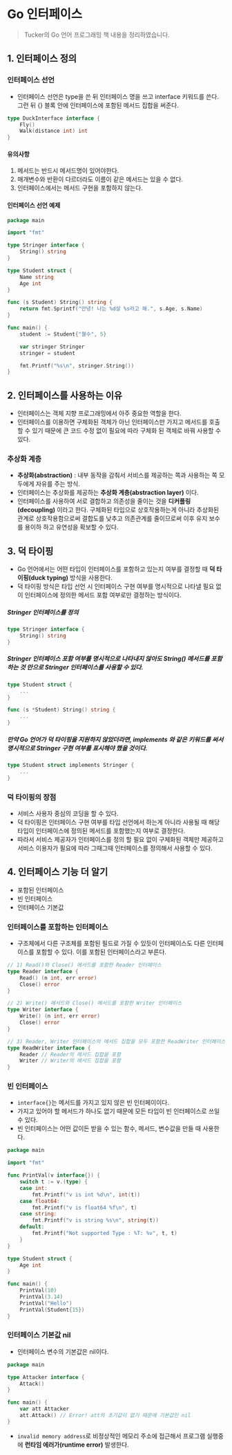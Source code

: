 # Go 인터페이스


> Tucker의 Go 언어 프로그래밍 책 내용을 정리하였습니다.

## 1. 인터페이스 정의
### 인터페이스 선언
- 인터페이스 선언은 type을 쓴 뒤 인터페이스 명을 쓰고 interface 키워드를 쓴다. 그런 뒤 {} 블록 안에 인터페이스에 포함된 메서드 집합을 써준다.
```go
type DuckInterface interface {
	Fly()
	Walk(distance int) int
}
```
#### 유의사항
1. 메서드는 반드시 메서드명이 있어야한다.
2. 매개변수와 반환이 다르더라도 이름이 같은 메서드는 있을 수 없다.
3. 인터페이스에서는 메서드 구현을 포함하지 않는다.
#### 인터페이스 선언 예제
```go
package main

import "fmt"

type Stringer interface {
	String() string
}

type Student struct {
	Name string
	Age int
}

func (s Student) String() string {
	return fmt.Sprintf("안녕! 나는 %d살 %s라고 해.", s.Age, s.Name)
}

func main() {
	student := Student{"쳘수", 5}

	var stringer Stringer
	stringer = student

	fmt.Printf("%s\n", stringer.String())
}
```

## 2. 인터페이스를 사용하는 이유
- 인터페이스는 객체 지향 프로그래밍에서 아주 중요한 역할을 한다.
- 인터페이스를 이용하면 구체화된 객체가 아닌 인터페이스만 가지고 메서드를 호출할 수 있기 때문에 큰 코드 수정 없이 필요에 따라 구체화 된 객체로 바꿔 사용할 수 있다.

### 추상화 계층
- **추상화(abstraction)** : 내부 동작을 감춰서 서비스를 제공하는 쪽과 사용하는 쪽 모두에게 자유를 주는 방식. 
- 인터페이스는 추상화를 제공하는 **추상화 계층(abstraction layer)** 이다.
- 인터페이스를 사용하여 서로 결합하고 의존성을 줄이는 것을 **디커플링(decoupling)** 이라고 한다. 구체화된 타입으로 상호작용하는게 아니라 추상화된 관계로 상호작용함으로써 결합도를 낮추고 의존관계를 줄이므로써 이후 유지 보수를 용이하 하고 유연성을 확보할 수 있다.

## 3. 덕 타이핑
- Go 언어에서는 어떤 타입이 인터페이스를 포함하고 있는지 여부를 결정할 때 **덕 타이핑(duck typing)** 방식을 사용한다.
- 덕 타이핑 방식은 타입 선언 시 인터페이스 구현 여부를 명시적으로 나타낼 필요 없이 인터페이스에 정의한 메서드 포함 여부로만 결정하는 방식이다.

##### Stringer 인터페이스를 정의
```go
type Stringer interface {
	String() string
}
```
##### Stringer 인터페이스 포함 여부를 명시적으로 나타내지 않아도 String() 메서드를 포함하는 것 만으로 Stringer 인터페이스를 사용할 수 있다.
```go
type Student struct {
	...
}

func (s *Student) String() string {
    ...
}
```

##### 만약 Go 언어가 덕 타이핑을 지원하지 않았더라면, implements 와 같은 키워드를 써서 명시적으로 Stringer 구현 여부를 표시해야 했을 것이다.
```go
type Student struct implements Stringer {
	...
}
```

### 덕 타이핑의 장점
- 서비스 사용자 중심의 코딩을 할 수 있다.
- 덕 타이핑은 인터페이스 구현 여부를 타입 선언에서 하는게 아니라 사용될 때 해당 타입이 인터페이스에 정의된 메서드를 포함했는지 여부로 결정한다.
- 따라서 서비스 제공자가 인터페이스를 정의 할 필요 없이 구체화된 객체만 제공하고 서비스 이용자가 필요에 따라 그때그때 인터페이스를 정의해서 사용할 수 있다.

## 4. 인터페이스 기능 더 알기
* 포함된 인터페이스
* 빈 인터페이스
* 인터페이스 기본값

### 인터페이스를 포함하는 인터페이스
- 구조체에서 다른 구조체를 포함된 필드로 가질 수 있듯이 인터페이스도 다른 인터페이스를 포함할 수 있다. 이를 포함된 인터페이스라고 부른다.

```go
// 1) Read()와 Close() 메서드를 포함한 Reader 인터페이스
type Reader interface {
	Read() (n int, err error)
	Close() error
}

// 2) Write() 메서드와 Close() 메서드를 포함한 Writer 인터페이스
type Writer interface {
	Write() (n int, err error)
	Close() error
}

// 3) Reader, Writer 인터페이스의 메서드 집합을 모두 포함한 ReadWriter 인터페이스
type ReadWriter interface {
	Reader // Reader의 메서드 집합을 포함
	Writer // Writer의 메서드 집합을 포함
}
```

### 빈 인터페이스
- `interface{}`는 메서드를 가지고 있지 않은 빈 인터페이이다.
- 가지고 있어야 할 메서드가 하나도 없기 때문에 모든 타입이 빈 인터페이스로 쓰일 수 있다.
- 빈 인터페이스는 어떤 값이든 받을 수 있는 함수, 메서드, 변수값을 만들 때 사용한다.
```go
package main

import "fmt"

func PrintVal(v interface{}) {
	switch t := v.(type) {
	case int:
		fmt.Printf("v is int %d\n", int(t))
	case float64:
		fmt.Printf("v is float64 %f\n", t)
	case string:
		fmt.Printf("v is string %s\n", string(t))
	default:
		fmt.Printf("Not supported Type : %T: %v", t, t)
	}
}

type Student struct {
	Age int
}

func main() {
	PrintVal(10)
	PrintVal(3.14)
	PrintVal("Hello")
	PrintVal(Student{15})
}
```

### 인터페이스 기본값 nil
- 인터페이스 변수의 기본값은 nil이다.
```go
package main

type Attacker interface {
	Attack()
}

func main() {
	var att Attacker
	att.Attack() // Error! att의 초기값이 없기 때문에 기본값인 nil
}
```
- `invalid memory address`로 비정상적인 메모리 주소에 접근해서 프로그램 실행중에 **런타임 에러가(runtime error)** 발생한다.


